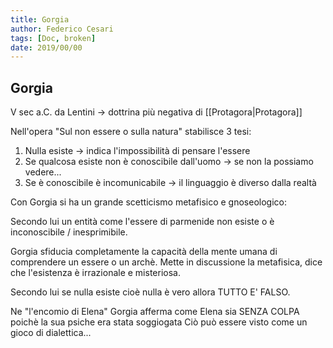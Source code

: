 ```yaml
---
title: Gorgia 
author: Federico Cesari 
tags: [Doc, broken]
date: 2019/00/00
---
```

## Gorgia

V sec a.C. da Lentini → dottrina più negativa di [[Protagora|Protagora]]

Nell'opera "Sul non essere o sulla natura" stabilisce 3 tesi:

1.  Nulla esiste → indica l'impossibilità di pensare l'essere
2.  Se qualcosa esiste non è conoscibile dall'uomo → se non la possiamo vedere...
3.  Se è conoscibile è incomunicabile → il linguaggio è diverso dalla realtà

Con Gorgia si ha un grande scetticismo metafisico e gnoseologico:

Secondo lui un entità come l'essere di parmenide non esiste o è inconoscibile / inesprimibile.

Gorgia sfiducia completamente la capacità della mente umana di comprendere un essere o un archè. Mette in discussione la metafisica, dice che l'esistenza è irrazionale e misteriosa.

Secondo lui se nulla esiste cioè nulla è vero allora TUTTO E' FALSO.

Ne "l'encomio di Elena" Gorgia afferma come Elena sia SENZA COLPA poichè la sua psiche era stata soggiogata Ciò può essere visto come un gioco di dialettica...